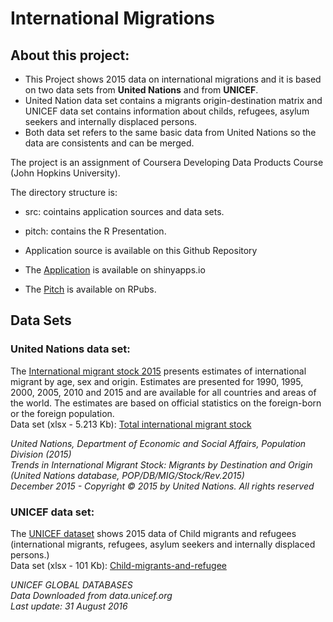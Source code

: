 International Migrations
========================

About this project:
-------------------

-   This Project shows 2015 data on international migrations and it is
    based on two data sets from **United Nations** and from
    **UNICEF**.  
-   United Nation data set contains a migrants origin-destination matrix
    and UNICEF data set contains information about childs, refugees,
    asylum seekers and internally displaced persons.  
-   Both data set refers to the same basic data from United Nations so
    the data are consistents and can be merged.

The project is an assignment of Coursera Developing Data Products Course
(John Hopkins University).

The directory structure is:  
- src: cointains application sources and data sets.  
- pitch: contains the R Presentation.

-   Application source is available on this Github Repository  
-   The
    [Application](https://marcomarchetti.shinyapps.io/internationalmigrations/)
    is available on shinyapps.io
-   The [Pitch](http://rpubs.com/marcomarchetti/InternationalMigrations)
    is available on RPubs.

Data Sets
---------

### United Nations data set:

The [International migrant stock
2015](http://www.un.org/en/development/desa/population/migration/data/estimates2/estimates15.shtml)
presents estimates of international migrant by age, sex and origin.
Estimates are presented for 1990, 1995, 2000, 2005, 2010 and 2015 and
are available for all countries and areas of the world. The estimates
are based on official statistics on the foreign-born or the foreign
population.  
Data set (xlsx - 5.213 Kb): [Total international migrant
stock](http://www.un.org/en/development/desa/population/migration/data/estimates2/data/UN_MigrantStockByOriginAndDestination_2015.xlsx)

*United Nations, Department of Economic and Social Affairs, Population
Division (2015)*  
*Trends in International Migrant Stock: Migrants by Destination and
Origin (United Nations database, POP/DB/MIG/Stock/Rev.2015)*  
*December 2015 - Copyright © 2015 by United Nations. All rights
reserved*

### UNICEF data set:

The [UNICEF
dataset](https://data.unicef.org/topic/child-migration-and-displacement/migration/)
shows 2015 data of Child migrants and refugees (international migrants,
refugees, asylum seekers and internally displaced persons.)  
Data set (xlsx - 101 Kb):
[Child-migrants-and-refugee](https://data.unicef.org/wp-content/uploads/2016/09/Child-migrants-and-refugees.xlsx)

*UNICEF GLOBAL DATABASES*  
*Data Downloaded from data.unicef.org*  
*Last update: 31 August 2016*
